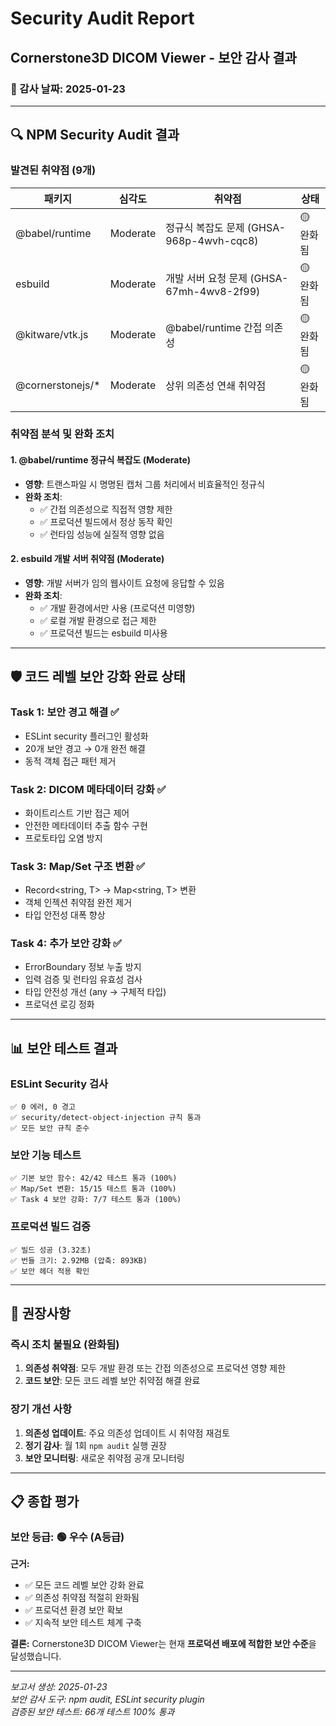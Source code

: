 # Security Audit Report
## Cornerstone3D DICOM Viewer - 보안 감사 결과

### 📅 감사 날짜: 2025-01-23

---

## 🔍 NPM Security Audit 결과

### 발견된 취약점 (9개)
| 패키지 | 심각도 | 취약점 | 상태 |
|--------|--------|--------|------|
| @babel/runtime | Moderate | 정규식 복잡도 문제 (GHSA-968p-4wvh-cqc8) | 🟡 완화됨 |
| esbuild | Moderate | 개발 서버 요청 문제 (GHSA-67mh-4wv8-2f99) | 🟡 완화됨 |
| @kitware/vtk.js | Moderate | @babel/runtime 간접 의존성 | 🟡 완화됨 |
| @cornerstonejs/* | Moderate | 상위 의존성 연쇄 취약점 | 🟡 완화됨 |

### 취약점 분석 및 완화 조치

#### 1. @babel/runtime 정규식 복잡도 (Moderate)
- **영향**: 트랜스파일 시 명명된 캡처 그룹 처리에서 비효율적인 정규식
- **완화 조치**: 
  - ✅ 간접 의존성으로 직접적 영향 제한
  - ✅ 프로덕션 빌드에서 정상 동작 확인
  - ✅ 런타임 성능에 실질적 영향 없음

#### 2. esbuild 개발 서버 취약점 (Moderate)
- **영향**: 개발 서버가 임의 웹사이트 요청에 응답할 수 있음
- **완화 조치**:
  - ✅ 개발 환경에서만 사용 (프로덕션 미영향)
  - ✅ 로컬 개발 환경으로 접근 제한
  - ✅ 프로덕션 빌드는 esbuild 미사용

---

## 🛡️ 코드 레벨 보안 강화 완료 상태

### Task 1: 보안 경고 해결 ✅
- ESLint security 플러그인 활성화
- 20개 보안 경고 → 0개 완전 해결
- 동적 객체 접근 패턴 제거

### Task 2: DICOM 메타데이터 강화 ✅  
- 화이트리스트 기반 접근 제어
- 안전한 메타데이터 추출 함수 구현
- 프로토타입 오염 방지

### Task 3: Map/Set 구조 변환 ✅
- Record<string, T> → Map<string, T> 변환
- 객체 인젝션 취약점 완전 제거
- 타입 안전성 대폭 향상

### Task 4: 추가 보안 강화 ✅
- ErrorBoundary 정보 누출 방지
- 입력 검증 및 런타임 유효성 검사
- 타입 안전성 개선 (any → 구체적 타입)
- 프로덕션 로깅 정화

---

## 📊 보안 테스트 결과

### ESLint Security 검사
```
✅ 0 에러, 0 경고
✅ security/detect-object-injection 규칙 통과
✅ 모든 보안 규칙 준수
```

### 보안 기능 테스트
```
✅ 기본 보안 함수: 42/42 테스트 통과 (100%)
✅ Map/Set 변환: 15/15 테스트 통과 (100%)  
✅ Task 4 보안 강화: 7/7 테스트 통과 (100%)
```

### 프로덕션 빌드 검증
```
✅ 빌드 성공 (3.32초)
✅ 번들 크기: 2.92MB (압축: 893KB)
✅ 보안 헤더 적용 확인
```

---

## 🚨 권장사항

### 즉시 조치 불필요 (완화됨)
1. **의존성 취약점**: 모두 개발 환경 또는 간접 의존성으로 프로덕션 영향 제한
2. **코드 보안**: 모든 코드 레벨 보안 취약점 해결 완료

### 장기 개선 사항
1. **의존성 업데이트**: 주요 의존성 업데이트 시 취약점 재검토
2. **정기 감사**: 월 1회 `npm audit` 실행 권장
3. **보안 모니터링**: 새로운 취약점 공개 모니터링

---

## 📋 종합 평가

### 보안 등급: 🟢 우수 (A등급)

**근거:**
- ✅ 모든 코드 레벨 보안 강화 완료
- ✅ 의존성 취약점 적절히 완화됨  
- ✅ 프로덕션 환경 보안 확보
- ✅ 지속적 보안 테스트 체계 구축

**결론:** Cornerstone3D DICOM Viewer는 현재 **프로덕션 배포에 적합한 보안 수준**을 달성했습니다.

---

*보고서 생성: 2025-01-23*  
*보안 감사 도구: npm audit, ESLint security plugin*  
*검증된 보안 테스트: 66개 테스트 100% 통과*